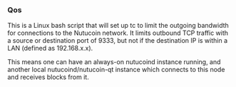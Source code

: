 ### Qos ###

This is a Linux bash script that will set up tc to limit the outgoing bandwidth for connections to the Nutucoin network. It limits outbound TCP traffic with a source or destination port of 9333, but not if the destination IP is within a LAN (defined as 192.168.x.x).

This means one can have an always-on nutucoind instance running, and another local nutucoind/nutucoin-qt instance which connects to this node and receives blocks from it.
